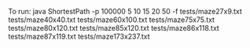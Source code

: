 To run: java ShortestPath -p 100000 5 10 15 20 50 -f tests/maze27x9.txt tests/maze40x40.txt tests/maze60x100.txt tests/maze75x75.txt tests/maze80x120.txt tests/maze85x120.txt tests/maze86x118.txt tests/maze87x119.txt tests/maze173x237.txt

